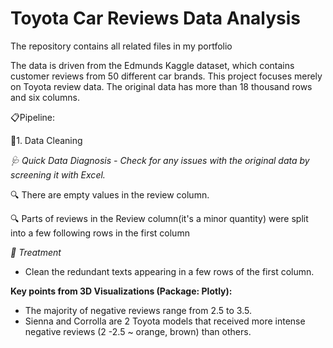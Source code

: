 # Toyota Car Reviews Data Analysis
The repository contains all related files in my portfolio

The data is driven from the Edmunds Kaggle dataset, which contains customer reviews from 50 different car brands.
This project focuses merely on Toyota review data. The original data has more than 18 thousand rows and six columns. 

📋Pipeline: 

📌1. Data Cleaning

*🩺 Quick Data Diagnosis - Check for any issues with the original data by screening it with Excel.*

   🔍 There are empty values in the review column.
   
  🔍 Parts of reviews in the Review column(it's a minor quantity) were split into a few following rows in the first column

*💊 Treatment*
* Clean the redundant texts appearing in a few rows of the first column.

**Key points from 3D Visualizations (Package: Plotly):**
- The majority of negative reviews range from 2.5 to 3.5.
- Sienna and Corrolla are 2 Toyota models that received more intense negative reviews (2 -2.5 ~ orange, brown) than others. 
